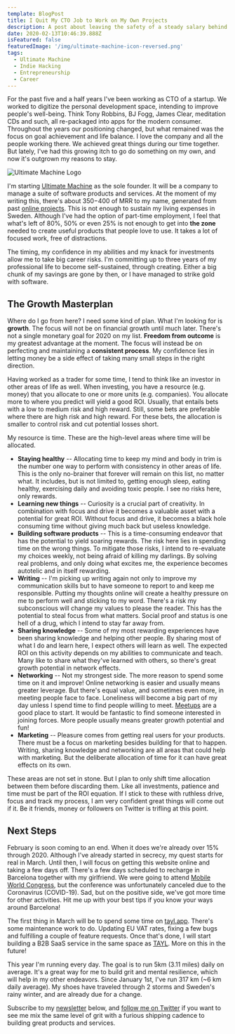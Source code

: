 ```yaml
---
template: BlogPost
title: I Quit My CTO Job to Work on My Own Projects
description: A post about leaving the safety of a steady salary behind to become the sole founder of a software company.
date: 2020-02-13T10:46:39.888Z
isFeatured: false
featuredImage: '/img/ultimate-machine-icon-reversed.png'
tags:
  - Ultimate Machine
  - Indie Hacking
  - Entrepreneurship
  - Career
---
```


For the past five and a half years I've been working as CTO of a startup. We worked to digitize the personal development space, intending to improve people's well-being. Think Tony Robbins, BJ Fogg, James Clear, meditation CDs and such, all re-packaged into apps for the modern consumer. Throughout the years our positioning changed, but what remained was the focus on goal achievement and life balance. I love the company and all the people working there. We achieved great things during our time together. But lately, I've had this growing itch to go do something on my own, and now it's outgrown my reasons to stay.

![Ultimate Machine Logo](/img/ultimate-machine-logo-landscape.png)

I'm starting [Ultimate Machine](/about) as the sole founder. It will be a company to manage a suite of software products and services. At the moment of my writing this, there's about $350-$400 of MRR to my name, generated from past [online projects](/products). This is not enough to sustain my living expenses in Sweden. Although I've had the option of part-time employment, I feel that what's left of 80%, 50% or even 25% is not enough to get into **the zone** needed to create useful products that people love to use. It takes a lot of focused work, free of distractions.

The timing, my confidence in my abilities and my knack for investments allow me to take big career risks. I'm committing up to three years of my professional life to become self-sustained, through creating. Either a big chunk of my savings are gone by then, or I have managed to strike gold with software.

## The Growth Masterplan

Where do I go from here? I need some kind of plan. What I'm looking for is **growth**. The focus will not be on financial growth until much later. There's not a single monetary goal for 2020 on my list. **Freedom from outcome** is my greatest advantage at the moment. The focus will instead be on perfecting and maintaining a **consistent process**. My confidence lies in letting money be a side effect of taking many small steps in the right direction.

Having worked as a trader for some time, I tend to think like an investor in other areas of life as well. When investing, you have a resource (e.g. money) that you allocate to one or more units (e.g. companies). You allocate more to where you predict will yield a good ROI. Usually, that entails bets with a low to medium risk and high reward. Still, some bets are preferable where there are high risk and high reward. For these bets, the allocation is smaller to control risk and cut potential losses short.

My resource is time. These are the high-level areas where time will be allocated.

- **Staying healthy** -- Allocating time to keep my mind and body in trim is the number one way to perform with consistency in other areas of life. This is the only no-brainer that forever will remain on this list, no matter what. It includes, but is not limited to, getting enough sleep, eating healthy, exercising daily and avoiding toxic people. I see no risks here, only rewards.
- **Learning new things** -- Curiosity is a crucial part of creativity. In combination with focus and drive it becomes a valuable asset with a potential for great ROI. Without focus and drive, it becomes a black hole consuming time without giving much back but useless knowledge.
- **Building software products** -- This is a time-consuming endeavor that has the potential to yield soaring rewards. The risk here lies in spending time on the wrong things. To mitigate those risks, I intend to re-evaluate my choices weekly, not being afraid of killing my darlings. By solving real problems, and only doing what excites me, the experience becomes autotelic and in itself rewarding.
- **Writing** -- I'm picking up writing again not only to improve my communication skills but to have someone to report to and keep me responsible. Putting my thoughts online will create a healthy pressure on me to perform well and sticking to my word. There's a risk my subconscious will change my values to please the reader. This has the potential to steal focus from what matters. Social proof and status is one hell of a drug, which I intend to stay far away from.
- **Sharing knowledge** -- Some of my most rewarding experiences have been sharing knowledge and helping other people. By sharing most of what I do and learn here, I expect others will learn as well. The expected ROI on this activity depends on my abilities to communicate and teach. Many like to share what they've learned with others, so there's great growth potential in network effects.
- **Networking** -- Not my strongest side. The more reason to spend some time on it and improve! Online networking is easier and usually means greater leverage. But there's equal value, and sometimes even more, in meeting people face to face. Loneliness will become a big part of my day unless I spend time to find people willing to meet. [Meetups](https://meetup.com) are a good place to start. It would be fantastic to find someone interested in joining forces. More people usually means greater growth potential and fun!
- **Marketing** -- Pleasure comes from getting real users for your products. There must be a focus on marketing besides building for that to happen. Writing, sharing knowledge and networking are all areas that could help with marketing. But the deliberate allocation of time for it can have great effects on its own.

These areas are not set in stone. But I plan to only shift time allocation between them before discarding them. Like all investments, patience and time must be part of the ROI equation. If I stick to these with ruthless drive, focus and track my process, I am very confident great things will come out if it. Be it friends, money or followers on Twitter is trifling at this point.

## Next Steps

February is soon coming to an end. When it does we're already over 15% through 2020. Although I've already started in secrecy, my quest starts for real in March. Until then, I will focus on getting this website online and taking a few days off. There's a few days scheduled to recharge in Barcelona together with my girlfriend. We were going to attend [Mobile World Congress](https://www.mwcbarcelona.com/), but the conference was unfortunately canceled due to the Coronavirus (COVID-19). Sad, but on the positive side, we've got more time for other activities. Hit me up with your best tips if you know your ways around Barcelona!

The first thing in March will be to spend some time on [tayl.app](https://www.tayl.app). There's some maintenance work to do. Updating EU VAT rates, fixing a few bugs and fulfilling a couple of feature requests. Once that's done, I will start building a B2B SaaS service in the same space as [TAYL](/products/tayl-app). More on this in the future!

This year I'm running every day. The goal is to run 5km (3.11 miles) daily on average. It's a great way for me to build grit and mental resilience, which will help in my other endeavors. Since January 1st, I've run 317 km (~6 km daily average). My shoes have traveled through 2 storms and Sweden's rainy winter, and are already due for a change.

Subscribe to my <a href="/newsletter">newsletter</a> below, and [follow me on Twitter](https://twitter.com/miickel) if you want to see me mix the same level of grit with a furious shipping cadence to building great products and services.

